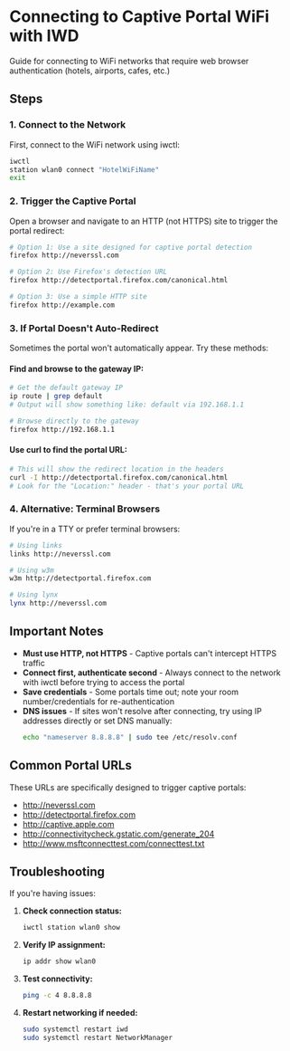# Connecting to Captive Portal WiFi with IWD

Guide for connecting to WiFi networks that require web browser authentication (hotels, airports, cafes, etc.)

## Steps

### 1. Connect to the Network

First, connect to the WiFi network using iwctl:

```bash
iwctl
station wlan0 connect "HotelWiFiName"
exit
```

### 2. Trigger the Captive Portal

Open a browser and navigate to an HTTP (not HTTPS) site to trigger the portal redirect:

```bash
# Option 1: Use a site designed for captive portal detection
firefox http://neverssl.com

# Option 2: Use Firefox's detection URL
firefox http://detectportal.firefox.com/canonical.html

# Option 3: Use a simple HTTP site
firefox http://example.com
```

### 3. If Portal Doesn't Auto-Redirect

Sometimes the portal won't automatically appear. Try these methods:

#### Find and browse to the gateway IP:
```bash
# Get the default gateway IP
ip route | grep default
# Output will show something like: default via 192.168.1.1

# Browse directly to the gateway
firefox http://192.168.1.1
```

#### Use curl to find the portal URL:
```bash
# This will show the redirect location in the headers
curl -I http://detectportal.firefox.com/canonical.html
# Look for the "Location:" header - that's your portal URL
```

### 4. Alternative: Terminal Browsers

If you're in a TTY or prefer terminal browsers:

```bash
# Using links
links http://neverssl.com

# Using w3m
w3m http://detectportal.firefox.com

# Using lynx
lynx http://neverssl.com
```

## Important Notes

- **Must use HTTP, not HTTPS** - Captive portals can't intercept HTTPS traffic
- **Connect first, authenticate second** - Always connect to the network with iwctl before trying to access the portal
- **Save credentials** - Some portals time out; note your room number/credentials for re-authentication
- **DNS issues** - If sites won't resolve after connecting, try using IP addresses directly or set DNS manually:
  ```bash
  echo "nameserver 8.8.8.8" | sudo tee /etc/resolv.conf
  ```

## Common Portal URLs

These URLs are specifically designed to trigger captive portals:
- http://neverssl.com
- http://detectportal.firefox.com
- http://captive.apple.com
- http://connectivitycheck.gstatic.com/generate_204
- http://www.msftconnecttest.com/connecttest.txt

## Troubleshooting

If you're having issues:

1. **Check connection status:**
   ```bash
   iwctl station wlan0 show
   ```

2. **Verify IP assignment:**
   ```bash
   ip addr show wlan0
   ```

3. **Test connectivity:**
   ```bash
   ping -c 4 8.8.8.8
   ```

4. **Restart networking if needed:**
   ```bash
   sudo systemctl restart iwd
   sudo systemctl restart NetworkManager
   ```